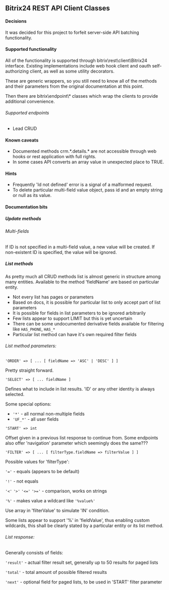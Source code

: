 
## Bitrix24 REST API Client Classes

#### Decisions

It was decided for this project to forfeit server-side API batching functionality.

#### Supported functionality

All of the functionality is supported through bitrix\rest\client\Bitrix24 interface.
Existing implementations include web hook client and oauth self-authorizing client, as well as some utility decorators.

These are generic wrappers, so you still need to know all of the methods and their parameters from the original documentation at this point.

Then there are bitrix\endpoint\\* classes which wrap the clients to provide additional convenience.

###### Supported endpoints

* Lead CRUD

#### Known caveats

* Documented methods crm.\*.details.\* are not accessible through web hooks or rest application with full rights.
* In some cases API converts an array value in unexpected place to TRUE.

#### Hints

* Frequently 'Id not defined' error is a signal of a malformed request.
* To delete particular multi-field value object, pass id and an empty string or null as its value.

#### Documentation bits

##### Update methods

###### Multi-fields

If ID is not specified in a multi-field value, a new value will be created.
If non-existent ID is specified, the value will be ignored.

##### List methods

As pretty much all CRUD methods list is almost generic in structure among many entities.
Available to the method 'fieldName' are based on particular entity. 

* Not every list has pages or parameters
* Based on docs, it is possible for particular list to only accept part of list parameters
* It is possible for fields in list parameters to be ignored arbitrarily
* Few lists appear to support LIMIT but this is yet uncertain
* There can be some undocumented derivative fields available for filtering like `HAS_PHONE`, `HAS_*`
* Particular list method can have it's own required filter fields

###### List method parameters:

` 'ORDER' => [ ... [ fieldName => 'ASC' | 'DESC' ] ] `

Pretty straight forward.

` 'SELECT' => [ ... fieldName ] `

Defines what to include in list results. 'ID' or any other identity is always selected.

Some special options:
 * `'*'` - all normal non-multiple fields
 * `'UF_*'` - all user fields

` 'START' => int `

Offset given in a previous list response to continue from. Some endpoints also offer 'navigation' parameter which seemingly does the same???

` 'FILTER' => [ ... [ filterType.fieldName => filterValue ] ] `

Possible values for 'filterType':

`'='` - equals (appears to be default)

`'!'` - not equals

`'<'` `'>'` `'<='` `'>='` - comparison, works on strings

`'%'` - makes value a wildcard like `'%value%'`

Use array in 'filterValue' to simulate 'IN' condition.

Some lists appear to support '%' in 'fieldValue', thus enabling custom wildcards, this shall be clearly stated by a particular entity or its list method.

###### List response:

Generally consists of fields:

`'result'` - actual filter result set, generally up to 50 results for paged lists

`'total'` - total amount of possible filtered results

`'next'` - optional field for paged lists, to be used in 'START' filter parameter


